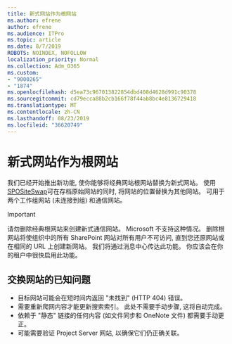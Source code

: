 ```yaml
---
title: 新式网站作为根网站
ms.author: efrene
author: efrene
ms.audience: ITPro
ms.topic: article
ms.date: 8/7/2019
ROBOTS: NOINDEX, NOFOLLOW
localization_priority: Normal
ms.collection: Adm_O365
ms.custom:
- "9000265"
- "1874"
ms.openlocfilehash: d5ea73c967013822854dbd408d4628d991c90378
ms.sourcegitcommit: cd79ecca88b2cb166f78f44ab8bc4e8136729418
ms.translationtype: MT
ms.contentlocale: zh-CN
ms.lasthandoff: 08/23/2019
ms.locfileid: "36620749"
---
```

# <a name="modern-site-as-root-site"></a>新式网站作为根网站

我们已经开始推出新功能, 使你能够将经典网站根网站替换为新式网站。 使用[SPOSiteSwap](https://docs.microsoft.com/powershell/module/sharepoint-online/invoke-spositeswap?view=sharepoint-ps)可在存档原始网站的同时, 将网站的位置替换为其他网站。 可用于两个工作组网站 (未连接到组) 和通信网站。 

>[!Important]
> 请勿删除经典根网站来创建新式通信网站。 Microsoft 不支持这种情况。 删除根网站将使组织中的所有 SharePoint 网站对所有用户不可访问, 直到您还原网站或在相同的 URL 上创建新网站。 我们将通过消息中心传达此功能。 你应该会在你的租户中很快启用此功能。

## <a name="known-issues-with-swapping-sites"></a>交换网站的已知问题
- 目标网站可能会在短时间内返回 "未找到" (HTTP 404) 错误。
- 需要重新爬网内容才能更新搜索索引。 此处不需要手动步骤, 这将自动完成。
- 依赖于 "静态" 链接的任何内容 (如文件同步和 OneNote 文件) 都需要手动更正。
- 可能需要验证 Project Server 网站, 以确保它们仍正确关联。 
